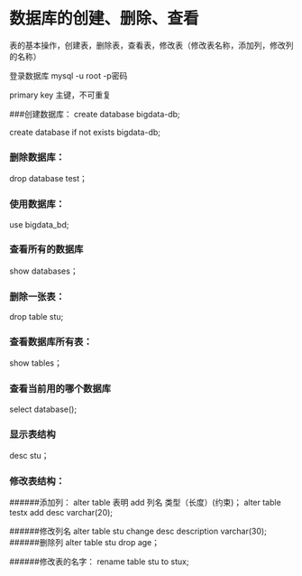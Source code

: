 # 数据库的创建、删除、查看
表的基本操作，创建表，删除表，查看表，修改表（修改表名称，添加列，修改列的名称）

登录数据库  mysql -u root -p密码

primary key  主键，不可重复

###创建数据库：
create database  bigdata-db;

create database  if not exists bigdata-db;
### 删除数据库：
drop database test；
### 使用数据库：
use bigdata_bd; 

### 查看所有的数据库  
show databases；



### 删除一张表：
drop table stu;
### 查看数据库所有表：
show tables；
### 查看当前用的哪个数据库  
select database();
### 显示表结构
desc stu；

### 修改表结构：
######添加列：
alter table 表明 add 列名 类型（长度）(约束)；
alter table testx add desc varchar(20);

######修改列名
alter table stu change desc description varchar(30);
######删除列 
alter table stu drop age；

######修改表的名字：
rename table stu to stux;


